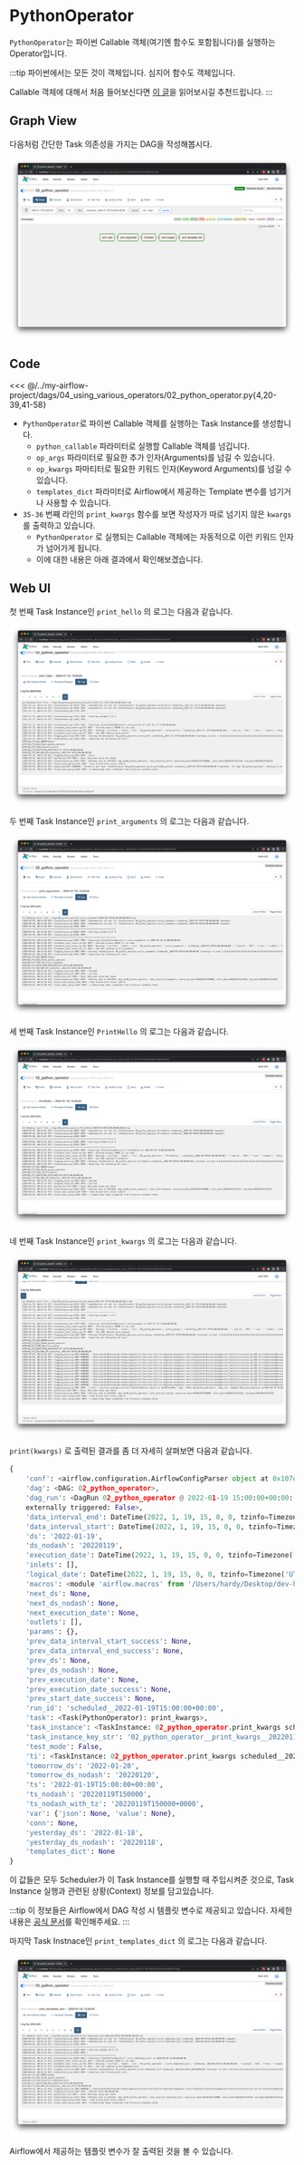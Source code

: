 # PythonOperator

`PythonOperator`는 파이썬 Callable 객체(여기엔 함수도 포함됩니다)를 실행하는 Operator입니다.

:::tip
파이썬에서는 모든 것이 객체입니다. 심지어 함수도 객체입니다.

Callable 객체에 대해서 처음 들어보신다면 [이 글](https://sikaleo.tistory.com/118)을 읽어보시길 추천드립니다.
:::

## Graph View

다음처럼 간단한 Task 의존성을 가지는 DAG을 작성해봅시다.

![img.png](./img.png)

## Code

<<< @/../my-airflow-project/dags/04_using_various_operators/02_python_operator.py{4,20-39,41-58}

- `PythonOperator`로 파이썬 Callable 객체를 실행하는 Task Instance를 생성합니다.
  - `python_callable` 파라미터로 실행할 Callable 객체를 넘깁니다.
  - `op_args` 파라미터로 필요한 추가 인자(Arguments)를 넘길 수 있습니다.
  - `op_kwargs` 파마티터로 필요한 키워드 인자(Keyword Arguments)를 넘길 수 있습니다.
  - `templates_dict` 파라미터로 Airflow에서 제공하는 Template 변수를 넘기거나 사용할 수 있습니다.
- `35-36` 번째 라인의 `print_kwargs` 함수를 보면 작성자가 따로 넘기지 않은 `kwargs` 를 출력하고 있습니다.
  - `PythonOperator` 로 실행되는 Callable 객체에는 자동적으로 이런 키워드 인자가 넘어가게 됩니다.
  - 이에 대한 내용은 아래 결과에서 확인해보겠습니다.

## Web UI

첫 번째 Task Instance인 `print_hello` 의 로그는 다음과 같습니다.

![img_1.png](./img_1.png)

두 번째 Task Instance인 `print_arguments` 의 로그는 다음과 같습니다.

![img_2.png](./img_2.png)

세 번째 Task Instance인 `PrintHello` 의 로그는 다음과 같습니다.

![img_3.png](./img_3.png)

네 번째 Task Instance인 `print_kwargs` 의 로그는 다음과 같습니다.

![img_4.png](./img_4.png)

`print(kwargs)` 로 출력된 결과를 좀 더 자세히 살펴보면 다음과 같습니다.


```python
{
    'conf': <airflow.configuration.AirflowConfigParser object at 0x107efa430>,
    'dag': <DAG: 02_python_operator>,
    'dag_run': <DagRun 02_python_operator @ 2022-01-19 15:00:00+00:00: scheduled__2022-01-19T15:00:00+00:00,
    externally triggered: False>,
    'data_interval_end': DateTime(2022, 1, 19, 15, 0, 0, tzinfo=Timezone('UTC')),
    'data_interval_start': DateTime(2022, 1, 19, 15, 0, 0, tzinfo=Timezone('UTC')),
    'ds': '2022-01-19',
    'ds_nodash': '20220119',
    'execution_date': DateTime(2022, 1, 19, 15, 0, 0, tzinfo=Timezone('UTC')),
    'inlets': [],
    'logical_date': DateTime(2022, 1, 19, 15, 0, 0, tzinfo=Timezone('UTC')),
    'macros': <module 'airflow.macros' from '/Users/hardy/Desktop/dev-heumsi/apache-airflow-tutorials-for-beginner/examples/.venv/lib/python3.8/site-packages/airflow/macros/__init__.py'>,
    'next_ds': None,
    'next_ds_nodash': None,
    'next_execution_date': None,
    'outlets': [],
    'params': {},
    'prev_data_interval_start_success': None,
    'prev_data_interval_end_success': None,
    'prev_ds': None,
    'prev_ds_nodash': None,
    'prev_execution_date': None,
    'prev_execution_date_success': None,
    'prev_start_date_success': None,
    'run_id': 'scheduled__2022-01-19T15:00:00+00:00',
    'task': <Task(PythonOperator): print_kwargs>,
    'task_instance': <TaskInstance: 02_python_operator.print_kwargs scheduled__2022-01-19T15:00:00+00:00 [running]>,
    'task_instance_key_str': '02_python_operator__print_kwargs__20220119',
    'test_mode': False,
    'ti': <TaskInstance: 02_python_operator.print_kwargs scheduled__2022-01-19T15:00:00+00:00 [running]>,
    'tomorrow_ds': '2022-01-20',
    'tomorrow_ds_nodash': '20220120',
    'ts': '2022-01-19T15:00:00+00:00',
    'ts_nodash': '20220119T150000',
    'ts_nodash_with_tz': '20220119T150000+0000',
    'var': {'json': None, 'value': None},
    'conn': None,
    'yesterday_ds': '2022-01-18',
    'yesterday_ds_nodash': '20220118',
    'templates_dict': None
}
```

이 값들은 모두 Scheduler가 이 Task Instance를 실행할 때 주입시켜준 것으로, Task Instance 실행과 관련된 상황(Context) 정보를 담고있습니다.

:::tip
이 정보들은 Airflow에서 DAG 작성 시 템플릿 변수로 제공되고 있습니다.
자세한 내용은 [공식 문서](https://airflow.apache.org/docs/apache-airflow/stable/templates-ref.html)를 확인해주세요.
:::

마지막 Task Instnace인 `print_templates_dict` 의 로그는 다음과 같습니다.

![img_5.png](./img_5.png)

Airflow에서 제공하는 템플릿 변수가 잘 출력된 것을 볼 수 있습니다.
